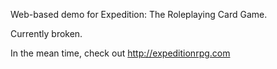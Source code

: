 Web-based demo for Expedition: The Roleplaying Card Game.

Currently broken.

In the mean time, check out http://expeditionrpg.com